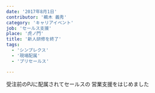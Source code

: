 ```yaml
---
date: '2017年8月1日'
contributor: '鵜木 義秀'
category: 'キャリアイベント'
job: 'セールス支援'
place: '虎ノ門'
title: '新人研修を終了'
tags:
  - 'シンプレクス'
  - '現場配属'
  - 'プリセールス'

---
```


<p>
    <span>受注前のPJに配属されてセールスの</span>
    <span>営業支援をはじめました</span>
</p>